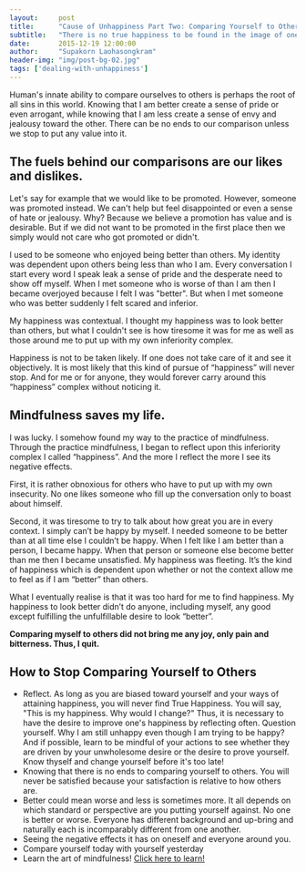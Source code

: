 ```yaml
---
layout:     post
title:      "Cause of Unhappiness Part Two: Comparing Yourself to Others"
subtitle:   "There is no true happiness to be found in the image of oneself."
date:       2015-12-19 12:00:00
author:     "Supakorn Laohasongkram"
header-img: "img/post-bg-02.jpg"
tags: ['dealing-with-unhappiness']
---
```


Human's innate ability to compare ourselves to others is perhaps the root of all sins in this world. Knowing that I am better create a sense of pride or even arrogant, while knowing that I am less create a sense of envy and jealousy toward the other. There can be no ends to our comparison unless we stop to put any value into it.
<h2>The fuels behind our comparisons are our likes and dislikes.</h2>
Let's say for example that we would like to be promoted. However, someone was promoted instead. We can't help but feel disappointed or even a sense of hate or jealousy. Why? Because we believe a promotion has value and is desirable. But if we did not want to be promoted in the first place then we simply would not care who got promoted or didn't.

I used to be someone who enjoyed being better than others. My identity was dependent upon others being less than who I am. Every conversation I start every word I speak leak a sense of pride and the desperate need to show off myself. When I met someone who is worse of than I am then I became overjoyed because I felt I was "better". But when I met someone who was better suddenly I felt scared and inferior.

My happiness was contextual. I thought my happiness was to look better than others, but what I couldn't see is how tiresome it was for me as well as those around me to put up with my own inferiority complex.

Happiness is not to be taken likely. If one does not take care of it and see it objectively. It is most likely that this kind of pursue of “happiness” will never stop. And for me or for anyone, they would forever carry around this “happiness” complex without noticing it.
<h2>Mindfulness saves my life.</h2>
I was lucky. I somehow found my way to the practice of mindfulness. Through the practice mindfulness, I began to reflect upon this inferiority complex I called “happiness”. And the more I reflect the more I see its negative effects.

First, it is rather obnoxious for others who have to put up with my own insecurity. No one likes someone who fill up the conversation only to boast about himself.

Second, it was tiresome to try to talk about how great you are in every context. I simply can’t be happy by myself. I needed someone to be better than at all time else I couldn’t be happy. When I felt like I am better than a person, I became happy. When that person or someone else become better than me then I became unsatisfied. My happiness was fleeting. It’s the kind of happiness which is dependent upon whether or not the context allow me to feel as if I am “better” than others.

What I eventually realise is that it was too hard for me to find happiness. My happiness to look better didn’t do anyone, including myself, any good except fulfilling the unfulfillable desire to look “better”.

<strong>Comparing myself to others did not bring me any joy, only pain and bitterness. Thus, I quit.</strong>
<h2>How to Stop Comparing Yourself to Others</h2>
<ul>
	<li>Reflect. As long as you are biased toward yourself and your ways of attaining happiness, you will never find True Happiness. You will say, "This is my happiness. Why would I change?" Thus, it is necessary to have the desire to improve one's happiness by reflecting often. Question yourself. Why I am still unhappy even though I am trying to be happy? And if possible, learn to be mindful of your actions to see whether they are driven by your unwholesome desire or the desire to prove yourself. Know thyself and change yourself before it's too late!</li>
	<li>Knowing that there is no ends to comparing yourself to others. You will never be satisfied because your satisfaction is relative to how others are.</li>
	<li>Better could mean worse and less is sometimes more. It all depends on which standard or perspective are you putting yourself against. No one is better or worse. Everyone has different background and up-bring and naturally each is incomparably different from one another.</li>
	<li>Seeing the negative effects it has on oneself and everyone around you.</li>
	<li>Compare yourself today with yourself yesterday</li>
	<li>Learn the art of mindfulness! <a href="http://true-happiness.github.io/tags/practice-of-true-happiness/">Click here to learn!</a></li>
</ul>

<!-- <p>
Knowing this, I am reminded of story of Adam and Even in the Holy Bible where God warned Adam and Eve not eat the forbidden fruit of knowledge of good and evil. But they did and now it has began our original sin.

With our knowledge of what is good and bad, we are driven for that which is good and 
</p>
 -->

<!-- <p>There is no good or evil in reality. Atoms or molecules are neither good or bad. They are just the way they are. Only human made them "good" or "bad". Thus, there is no static good or bad.</p> -->